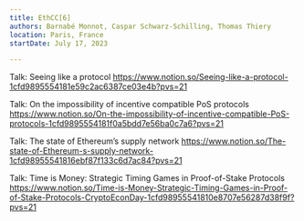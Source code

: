 ```yaml
---
title: EthCC[6]
authors: Barnabé Monnot, Caspar Schwarz-Schilling, Thomas Thiery
location: Paris, France
startDate: July 17, 2023

---
```


Talk: Seeing like a protocol <https://www.notion.so/Seeing-like-a-protocol-1cfd9895554181e59c2ac6387ce03e4b?pvs=21>

Talk: On the impossibility of incentive compatible PoS protocols <https://www.notion.so/On-the-impossibility-of-incentive-compatible-PoS-protocols-1cfd9895554181f0a5bdd7e56ba0c7a6?pvs=21>

Talk: The state of Ethereum’s supply network <https://www.notion.so/The-state-of-Ethereum-s-supply-network-1cfd98955541816ebf87f133c6d7ac84?pvs=21>

Talk: Time is Money: Strategic Timing Games in Proof-of-Stake Protocols <https://www.notion.so/Time-is-Money-Strategic-Timing-Games-in-Proof-of-Stake-Protocols-CryptoEconDay-1cfd98955541810e8707e56287d38f9f?pvs=21>
